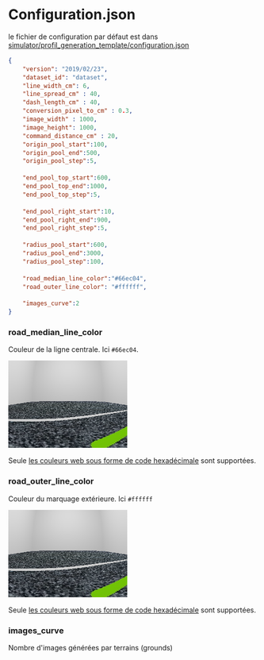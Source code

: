 # Configuration.json

le fichier de configuration par défaut est dans [simulator/profil_generation_template/configuration.json](../simulator/profil_generation_template/configuration.json)

```json
{
    "version": "2019/02/23",
    "dataset_id": "dataset",
    "line_width_cm": 6,
    "line_spread_cm" : 40,
    "dash_length_cm" : 40,
    "conversion_pixel_to_cm" : 0.3,
    "image_width" : 1000,
    "image_height": 1000,
    "command_distance_cm" : 20,
    "origin_pool_start":100,
    "origin_pool_end":500,
    "origin_pool_step":5,

    "end_pool_top_start":600,
    "end_pool_top_end":1000,
    "end_pool_top_step":5,

    "end_pool_right_start":10,
    "end_pool_right_end":900,
    "end_pool_right_step":5,

    "radius_pool_start":600,
    "radius_pool_end":3000,
    "radius_pool_step":100,

    "road_median_line_color":"#66ec04",
    "road_outer_line_color": "#ffffff",

    "images_curve":2
}
```

### road_median_line_color

Couleur de la ligne centrale. Ici ``#66ec04``.

![Banner](docs/images/21_cmd_0.png)

Seule [les couleurs web sous forme de code hexadécimale](https://www.w3.org/TR/REC-html40/types.html#h-6.5) sont supportées.

### road_outer_line_color

Couleur du marquage extérieure. Ici ``#ffffff``

![Banner](docs/images/21_cmd_0.png)

Seule [les couleurs web sous forme de code hexadécimale](https://www.w3.org/TR/REC-html40/types.html#h-6.5) sont supportées.

### images_curve

Nombre d'images générées par terrains (grounds)
